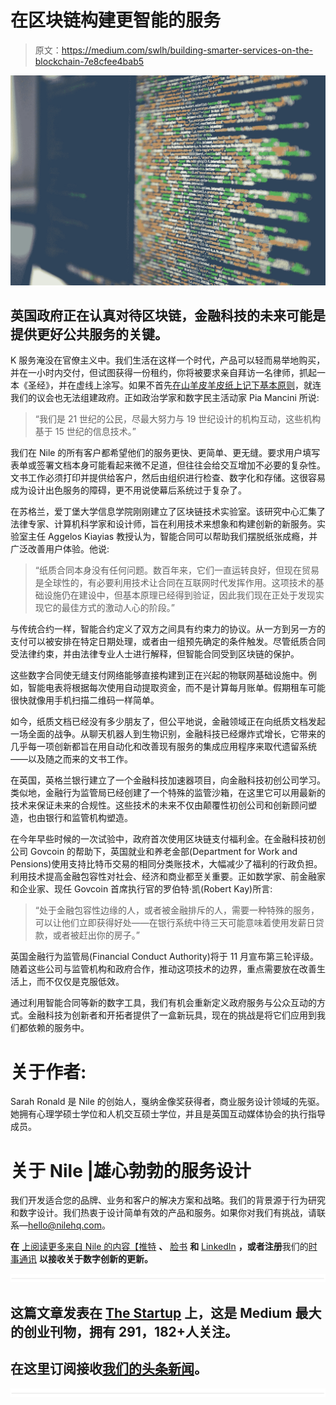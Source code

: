 # 在区块链构建更智能的服务

> 原文：<https://medium.com/swlh/building-smarter-services-on-the-blockchain-7e8cfee4bab5>

![](img/4fabe758469169f11e662a7526d2282b.png)

## 英国政府正在认真对待区块链，金融科技的未来可能是提供更好公共服务的关键。

K 服务淹没在官僚主义中。我们生活在这样一个时代，产品可以轻而易举地购买，并在一小时内交付，但试图获得一份租约，你将被要求亲自拜访一名律师，抓起一本《圣经》，并在虚线上涂写。如果不首先[在山羊皮羊皮纸上记下基本原则](http://www.telegraph.co.uk/news/2017/06/12/queens-speech-delayed-has-printed-goatskin-paper-takes-days/)，就连我们的议会也无法组建政府。正如政治学家和数字民主活动家 Pia Mancini 所说:

> “我们是 21 世纪的公民，尽最大努力与 19 世纪设计的机构互动，这些机构基于 15 世纪的信息技术。”

我们在 Nile 的所有客户都希望他们的服务更快、更简单、更无缝。要求用户填写表单或签署文档本身可能看起来微不足道，但往往会给交互增加不必要的复杂性。文书工作必须打印并提供给客户，然后由组织进行检查、数字化和存储。这很容易成为设计出色服务的障碍，更不用说使幕后系统过于复杂了。

在苏格兰，爱丁堡大学信息学院刚刚建立了区块链技术实验室。该研究中心汇集了法律专家、计算机科学家和设计师，旨在利用技术来想象和构建创新的新服务。实验室主任 Aggelos Kiayias 教授认为，智能合同可以帮助我们摆脱纸张成瘾，并广泛改善用户体验。他说:

> “纸质合同本身没有任何问题。数百年来，它们一直运转良好，但现在贸易是全球性的，有必要利用技术让合同在互联网时代发挥作用。这项技术的基础设施仍在建设中，但基本原理已经得到验证，因此我们现在正处于发现实现它的最佳方式的激动人心的阶段。”

与传统合约一样，智能合约定义了双方之间具有约束力的协议。从一方到另一方的支付可以被安排在特定日期处理，或者由一组预先确定的条件触发。尽管纸质合同受法律约束，并由法律专业人士进行解释，但智能合同受到区块链的保护。

这些数字合同使无缝支付网络能够直接构建到正在兴起的物联网基础设施中。例如，智能电表将根据每次使用自动提取资金，而不是计算每月账单。假期租车可能很快就像用手机扫描二维码一样简单。

如今，纸质文档已经没有多少朋友了，但公平地说，金融领域正在向纸质文档发起一场全面的战争。从聊天机器人到生物识别，金融科技已经爆炸式增长，它带来的几乎每一项创新都旨在用自动化和改善现有服务的集成应用程序来取代遗留系统——以及随之而来的文书工作。

在英国，英格兰银行建立了一个金融科技加速器项目，向金融科技初创公司学习。类似地，金融行为监管局已经创建了一个特殊的监管沙箱，在这里它可以用最新的技术来保证未来的合规性。这些技术的未来不仅由颠覆性初创公司和创新顾问塑造，也由银行和监管机构塑造。

在今年早些时候的一次试验中，政府首次使用区块链支付福利金。在金融科技初创公司 Govcoin 的帮助下，英国就业和养老金部(Department for Work and Pensions)使用支持比特币交易的相同分类账技术，大幅减少了福利的行政负担。利用技术提高金融包容性对社会、经济和商业都至关重要。正如数学家、前金融家和企业家、现任 Govcoin 首席执行官的罗伯特·凯(Robert Kay)所言:

> “处于金融包容性边缘的人，或者被金融排斥的人，需要一种特殊的服务，可以让他们立即获得好处——在银行系统中待三天可能意味着使用发薪日贷款，或者被赶出你的房子。”

英国金融行为监管局(Financial Conduct Authority)将于 11 月宣布第三轮评级。随着这些公司与监管机构和政府合作，推动这项技术的边界，重点需要放在改善生活上，而不仅仅是克服低效。

通过利用智能合同等新的数字工具，我们有机会重新定义政府服务与公众互动的方式。金融科技为创新者和开拓者提供了一盒新玩具，现在的挑战是将它们应用到我们都依赖的服务中。

# 关于作者:

Sarah Ronald 是 Nile 的创始人，戛纳金像奖获得者，商业服务设计领域的先驱。她拥有心理学硕士学位和人机交互硕士学位，并且是英国互动媒体协会的执行指导成员。

# 关于 Nile |雄心勃勃的服务设计

我们开发适合您的品牌、业务和客户的解决方案和战略。我们的背景源于行为研究和数字设计。我们热衷于设计简单有效的产品和服务。如果你对我们有挑战，请联系—[hello@nilehq.com](http://mailto:hello@nilehq.com/)。

**在** [上阅读更多来自 Nile 的内容【推特](http://twitter.com/nilesays) **、** [脸书](http://www.facebook.com/NileHQ) **和** [LinkedIn](http://www.linkedin.com/company/2431077) **，或者注册**我们的[时事通讯](https://nilehq.com/journal/) **以接收关于数字创新的更新。**

![](img/731acf26f5d44fdc58d99a6388fe935d.png)

## 这篇文章发表在 [The Startup](https://medium.com/swlh) 上，这是 Medium 最大的创业刊物，拥有 291，182+人关注。

## 在这里订阅接收[我们的头条新闻](http://growthsupply.com/the-startup-newsletter/)。

![](img/731acf26f5d44fdc58d99a6388fe935d.png)